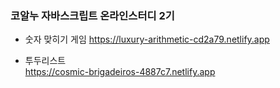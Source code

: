 ### 코알누 자바스크립트 온라인스터디 2기

- 숫자 맞히기 게임
  https://luxury-arithmetic-cd2a79.netlify.app

- 투두리스트  
  https://cosmic-brigadeiros-4887c7.netlify.app

